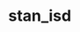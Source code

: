 
<!-- README.md is generated from README.Rmd. Please edit that file -->

# stan_isd

<!-- badges: start -->
<!-- badges: end -->
